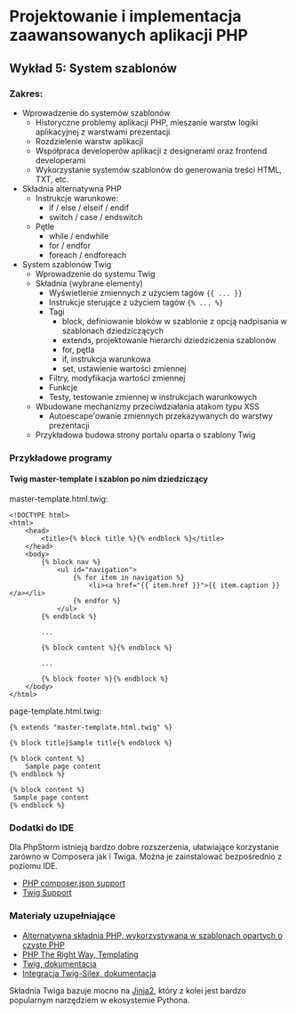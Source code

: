 # Projektowanie i implementacja zaawansowanych aplikacji PHP

## Wykład 5: System szablonów

### Zakres:

- Wprowadzenie do systemów szablonów
    - Historyczne problemy aplikacji PHP, mieszanie warstw logiki aplikacyjnej z warstwami prezentacji
    - Rozdzielenie warstw aplikacji
    - Współpraca developerów aplikacji z designerami oraz frontend developerami
    - Wykorzystanie systemów szablonów do generowania treści HTML, TXT, etc. 
- Składnia alternatywna PHP
    - Instrukcje warunkowe:
        - if / else / elseif / endif
        - switch / case / endswitch
    - Pętle
        - while / endwhile
        - for / endfor
        - foreach / endforeach
- System szablonów Twig
    - Wprowadzenie do systemu Twig 
    - Składnia (wybrane elementy)
        - Wyświetlenie zmiennych z użyciem tagów ``{{ ... }}``
        - Instrukcje sterujące z użyciem tagów ``{% ... %}``
        - Tagi
            - block, definiowanie bloków w szablonie z opcją nadpisania w szablonach dziedziczących
            - extends, projektowanie hierarchi dziedziczenia szablonów
            - for, pętla 
            - if, instrukcja warunkowa
            - set, ustawienie wartości zmiennej
        - Filtry, modyfikacja wartości zmiennej
        - Funkcje
        - Testy, testowanie zmiennej w instrukcjach warunkowych
    - Wbudowane mechanizmy przeciwdziałania atakom typu XSS
        - Autoescape'owanie zmiennych przekazywanych do warstwy prezentacji
    - Przykładowa budowa strony portalu oparta o szablony Twig
    
       
### Przykładowe programy

#### Twig master-template i szablon po nim dziedziczący

master-template.html.twig:
```twig
<!DOCTYPE html>
<html>
    <head>
        <title>{% block title %}{% endblock %}</title>
    </head>
    <body>
        {% block nav %} 
            <ul id="navigation">
                {% for item in navigation %}
                    <li><a href="{{ item.href }}">{{ item.caption }}</a></li>
                {% endfor %}
            </ul>
        {% endblock %}
        
        ...
        
        {% block content %}{% endblock %} 
        
        ...
        
        {% block footer %}{% endblock %}
    </body>
</html>
```

page-template.html.twig:
```twig
{% extends "master-template.html.twig" %}
 
{% block title}Sample title{% endblock %}
 
{% block content %}
    Sample page content
{% endblock %}
 
{% block content %}
 Sample page content
{% endblock %}
 ```


### Dodatki do IDE

Dla PhpStorm istnieją bardzo dobre rozszerzenia, ułatwiające korzystanie zarówno w Composera jak i Twiga. Można je zainstalować bezpośrednio z poziomu IDE.

- [PHP composer.json support](https://github.com/psliwa/idea-composer-plugin)
- [Twig Support](https://plugins.jetbrains.com/plugin/7303-twig-support)


### Materiały uzupełniające

- [Alternatywna składnia PHP, wykorzystywana w szablonach opartych o czyste PHP](http://php.net/manual/en/control-structures.alternative-syntax.php)
- [PHP The Right Way, Templating](http://www.phptherightway.com/#templating)
- [Twig, dokumentacja](https://twig.symfony.com)
- [Integracja Twig-Silex, dokumentacja](https://silex.symfony.com/doc/2.0/providers/twig.html)

Składnia Twiga bazuje mocno na [Jinja2](http://jinja.pocoo.org), który z kolei jest bardzo popularnym narzędziem w ekosystemie Pythona. 


